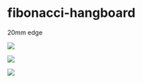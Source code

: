 # fibonacci-hangboard

20mm edge

![](https://imgur.com/6L3xRKv.png)

![](https://imgur.com/kMjaGo2.png)

![](https://user-images.githubusercontent.com/19412160/79085162-6d488880-7d05-11ea-992c-f2f5082171c3.png)
